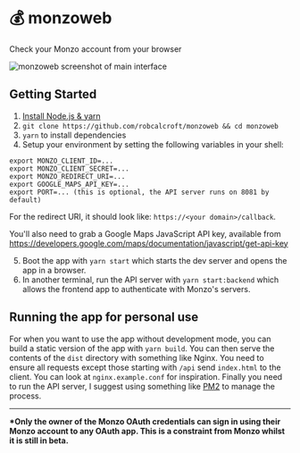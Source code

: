 # :moneybag: monzoweb
Check your Monzo account from your browser

![monzoweb screenshot of main interface](https://i.imgur.com/5DHIDO8.png)

## Getting Started
1. [Install Node.js & yarn](https://nodejs.org/en/download/package-manager/)
2. `git clone https://github.com/robcalcroft/monzoweb && cd monzoweb`
3. `yarn` to install dependencies
4. Setup your environment by setting the following variables in your shell:
```
export MONZO_CLIENT_ID=...
export MONZO_CLIENT_SECRET=...
export MONZO_REDIRECT_URI=...
export GOOGLE_MAPS_API_KEY=...
export PORT=... (this is optional, the API server runs on 8081 by default)
```
For the redirect URI, it should look like: `https://<your domain>/callback`.

You'll also need to grab a Google Maps JavaScript API key, available from https://developers.google.com/maps/documentation/javascript/get-api-key

5. Boot the app with `yarn start` which starts the dev server and opens the app in a browser.
6. In another terminal, run the API server with `yarn start:backend` which allows the frontend app to authenticate with Monzo's servers.

## Running the app for personal use
For when you want to use the app without development mode, you can build a static version of the app with `yarn build`. You can then serve the contents of the `dist` directory with something like Nginx. You need to ensure all requests except those starting with `/api` send `index.html` to the client. You can look at `nginx.example.conf` for inspiration. Finally you need to run the API server, I suggest using something like [PM2](http://pm2.keymetrics.io/) to manage the process.

---

__*Only the owner of the Monzo OAuth credentials can sign in using their Monzo account to any OAuth app. This is a constraint from Monzo whilst it is still in beta.__
